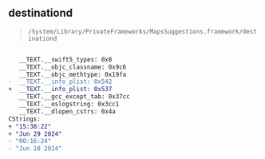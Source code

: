 ## destinationd

> `/System/Library/PrivateFrameworks/MapsSuggestions.framework/destinationd`

```diff

   __TEXT.__swift5_types: 0x8
   __TEXT.__objc_classname: 0x9c6
   __TEXT.__objc_methtype: 0x19fa
-  __TEXT.__info_plist: 0x542
+  __TEXT.__info_plist: 0x537
   __TEXT.__gcc_except_tab: 0x37cc
   __TEXT.__oslogstring: 0x3cc1
   __TEXT.__dlopen_cstrs: 0x4a
CStrings:
+ "15:38:22"
+ "Jun 29 2024"
- "00:16:24"
- "Jun 10 2024"

```

